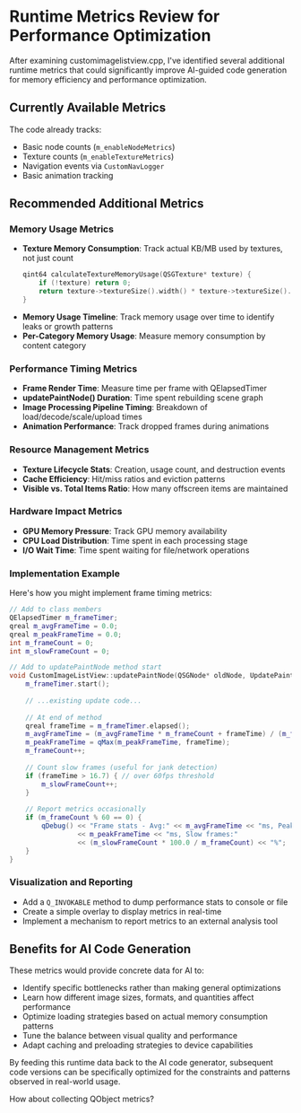# Runtime Metrics Review for Performance Optimization

After examining customimagelistview.cpp, I've identified several additional runtime metrics that could significantly improve AI-guided code generation for memory efficiency and performance optimization.

## Currently Available Metrics

The code already tracks:
- Basic node counts (`m_enableNodeMetrics`)
- Texture counts (`m_enableTextureMetrics`)
- Navigation events via `CustomNavLogger`
- Basic animation tracking

## Recommended Additional Metrics

### Memory Usage Metrics
- **Texture Memory Consumption**: Track actual KB/MB used by textures, not just count
  ```cpp
  qint64 calculateTextureMemoryUsage(QSGTexture* texture) {
      if (!texture) return 0;
      return texture->textureSize().width() * texture->textureSize().height() * 4; // RGBA bytes
  }
  ```
- **Memory Usage Timeline**: Track memory usage over time to identify leaks or growth patterns
- **Per-Category Memory Usage**: Measure memory consumption by content category

### Performance Timing Metrics
- **Frame Render Time**: Measure time per frame with QElapsedTimer
- **updatePaintNode() Duration**: Time spent rebuilding scene graph
- **Image Processing Pipeline Timing**: Breakdown of load/decode/scale/upload times
- **Animation Performance**: Track dropped frames during animations

### Resource Management Metrics
- **Texture Lifecycle Stats**: Creation, usage count, and destruction events 
- **Cache Efficiency**: Hit/miss ratios and eviction patterns
- **Visible vs. Total Items Ratio**: How many offscreen items are maintained

### Hardware Impact Metrics
- **GPU Memory Pressure**: Track GPU memory availability
- **CPU Load Distribution**: Time spent in each processing stage
- **I/O Wait Time**: Time spent waiting for file/network operations

### Implementation Example

Here's how you might implement frame timing metrics:

```cpp
// Add to class members
QElapsedTimer m_frameTimer;
qreal m_avgFrameTime = 0.0;
qreal m_peakFrameTime = 0.0;
int m_frameCount = 0;
int m_slowFrameCount = 0;

// Add to updatePaintNode method start
void CustomImageListView::updatePaintNode(QSGNode* oldNode, UpdatePaintNodeData* data) {
    m_frameTimer.start();
    
    // ...existing update code...
    
    // At end of method
    qreal frameTime = m_frameTimer.elapsed();
    m_avgFrameTime = (m_avgFrameTime * m_frameCount + frameTime) / (m_frameCount + 1);
    m_peakFrameTime = qMax(m_peakFrameTime, frameTime);
    m_frameCount++;
    
    // Count slow frames (useful for jank detection)
    if (frameTime > 16.7) { // over 60fps threshold
        m_slowFrameCount++;
    }
    
    // Report metrics occasionally
    if (m_frameCount % 60 == 0) {
        qDebug() << "Frame stats - Avg:" << m_avgFrameTime << "ms, Peak:" 
                 << m_peakFrameTime << "ms, Slow frames:" 
                 << (m_slowFrameCount * 100.0 / m_frameCount) << "%";
    }
}
```

### Visualization and Reporting

- Add a `Q_INVOKABLE` method to dump performance stats to console or file
- Create a simple overlay to display metrics in real-time
- Implement a mechanism to report metrics to an external analysis tool

## Benefits for AI Code Generation

These metrics would provide concrete data for AI to:
- Identify specific bottlenecks rather than making general optimizations
- Learn how different image sizes, formats, and quantities affect performance
- Optimize loading strategies based on actual memory consumption patterns
- Tune the balance between visual quality and performance
- Adapt caching and preloading strategies to device capabilities

By feeding this runtime data back to the AI code generator, subsequent code versions can be specifically optimized for the constraints and patterns observed in real-world usage.

How about collecting QObject metrics?


